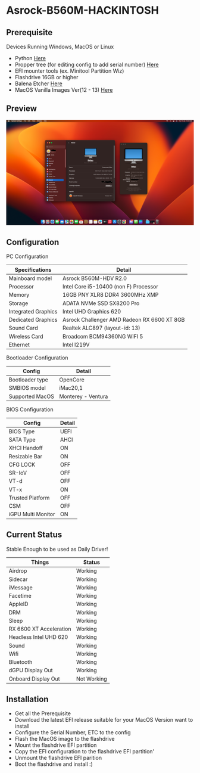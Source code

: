 # Asrock-B560M-HACKINTOSH

## Prerequisite

Devices Running Windows, MacOS or Linux
- Python [Here](https://www.python.org/)
- Propper tree (for editing config to add serial number) [Here](https://github.com/corpnewt/ProperTree)
- EFI mounter tools (ex. Minitool Partition Wiz)
- Flashdrive 16GB or higher
- Balena Etcher [Here](https://www.balena.io/)
- MacOS Vanilla Images Ver(12 - 13) [Here](https://www.olarila.com/topic/6278-hackintosh-and-macintosh-olarila-vanilla-images-macos-installer/)

## Preview

<img src=https://github.com/Anemonastrum/Asrock-B560M-HACKINTOSH/blob/main/Screenshoot1.png width="auto" height="auto"/>

## Configuration

PC Configuration

| Specifications | Detail                                                  |
| ------------------- | ------------------------------------------- |
| Mainboard model | Asrock B560M-HDV R2.0 |
| Processor | Intel Core i5-10400 (non F) Processor |
| Memory | 16GB PNY XLR8 DDR4 3600MHz XMP |
| Storage | ADATA NVMe SSD SX8200 Pro |
| Integrated Graphics | Intel UHD Graphics 620 |
| Dedicated Graphics | Asrock Challenger AMD Radeon RX 6600 XT 8GB |
| Sound Card | Realtek ALC897 (layout-id: 13) |
| Wireless Card | Broadcom BCM94360NG WIFI 5 |
| Ethernet | Intel I219V |

Bootloader Configuration

| Config | Detail                                                  |
| ------------------- | ------------------------------------------- |
| Bootloader type | OpenCore |
| SMBIOS model | iMac20,1 |
| Supported MacOS | Monterey - Ventura |

BIOS Configuration

| Config | Detail                                                  |
| ------------------- | ------------------------------------------- |
| BIOS Type | UEFI |
| SATA Type | AHCI |
| XHCI Handoff | ON |
| Resizable Bar | ON |
| CFG LOCK | OFF |
| SR-IoV | OFF 
| VT-d | OFF |
| VT-x| ON |
| Trusted Platform | OFF |
| CSM | OFF |
| iGPU Multi Monitor | ON |


## Current Status

Stable Enough to be used as Daily Driver!

| Things | Status                                                  |
| ------------------- | ------------------------------------------- |
| Airdrop | Working |
| Sidecar | Working |
| iMessage | Working |
| Facetime | Working |
| AppleID | Working |
| DRM | Working |
| Sleep | Working |
| RX 6600 XT Acceleration | Working |
| Headless Intel UHD 620 | Working |
| Sound | Working |
| Wifi | Working |
| Bluetooth | Working |
| dGPU Display Out | Working |
| Onboard Display Out | Not Working |

## Installation

- Get all the Prerequisite
- Download the latest EFI release suitable for your MacOS Version want to install
- Configure the Serial Number, ETC to the config
- Flash the MacOS image to the flashdrive
- Mount the flashdrive EFI partition
- Copy the EFI configuration to the flashdrive EFI partition'
- Unmount the flashdrive EFI parition
- Boot the flashdrive and install :)


